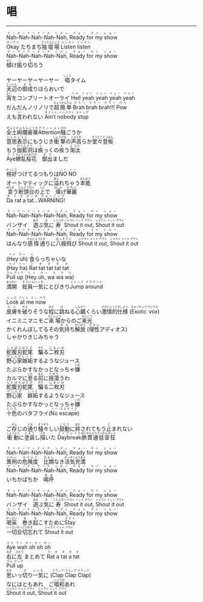# 唱
---
<lyric>
<ruby>Nah-Nah-Nah-Nah-Nah, Ready for my show<rt>ナーナーナーナーナ レディ フォー マイ ショー</rt></ruby><br/>
<ruby>Okay<rt>オーケイ</rt></ruby> たちまち<ruby>独壇場<rt>どくだんじょう</rt></ruby> <ruby>Listen listen<rt>リッスン リッスン</rt></ruby><br/>
<ruby>Nah-Nah-Nah-Nah-Nah, Ready for my show<rt>ナーナーナーナーナ レディ フォー マイ ショー</rt></ruby><br/>
<ruby>傾<rt>かぶ</rt></ruby>け<ruby>振<rt>ふ</rt></ruby>り<ruby>切<rt>き</rt></ruby>ろう<br/>
<br/>
ヤーヤーヤーヤーヤー　<ruby>唱<rt>しょう</rt></ruby>タイム<br/>
<ruby>天辺<rt>てっぺん</rt></ruby>の<ruby>御成<rt>おな</rt></ruby>りほらおいで<br/>
<ruby>宵<rt>よい</rt></ruby>をコンプリートオーライ <ruby>Hell yeah yeah yeah yeah<rt>ヘル イェー イェー イェー イェー</rt></ruby><br/>
だんだんノリノリで<ruby>超簡単<rt>ちょうかんたん</rt></ruby> <ruby>Brah brah brah!!! Pow<rt>ブラー ブラー ブラー パゥ</rt></ruby><br/>
えも<ruby>言<rt>い</rt></ruby>われない <ruby>Ain’t nobody stop<rt>エイント ノーバディ ストップ</rt></ruby><br/>
<br/>
<ruby>全土絢爛豪華<rt>ぜんどけんらんごうか</rt></ruby><ruby>Attention<rt>アテンション</rt></ruby><ruby>騒<rt>さわ</rt></ruby>ごうか<br/>
<ruby>意思表示<rt>いしひょうじ</rt></ruby>にもうじき<ruby>衝撃<rt>しょうげき</rt></ruby>の<ruby>声高<rt>こえたか</rt></ruby>らか<ruby>堂々登板<rt>どうどうとうばん</rt></ruby><br/>
もう<ruby>伽藍洞<rt>がらんどう</rt></ruby>は<ruby>疾<rt>と</rt></ruby>っくの<ruby>疾<rt>と</rt></ruby>う<ruby>淘汰<rt>とうた</rt></ruby><br/>
<ruby>Aye<rt>アイ</rt></ruby><ruby>繚乱桜花<rt>りょうらんおうか</rt></ruby>　<ruby>御出<rt>おで</rt></ruby>ましだ<br/>
<br/>
<ruby>格好<rt>かっこう</rt></ruby>つけてるつもりは<ruby>NO<rt>ノー</rt></ruby> <ruby>NO<rt>ノー</rt></ruby><br/>
オートマティックに<ruby>溢<rt>あふ</rt></ruby>れちゃう<ruby>本能<rt>ほんのう</rt></ruby><br/>
<ruby>宣<rt>のたま</rt></ruby>う<ruby>断頭台<rt>だんとうだい</rt></ruby>の<ruby>上<rt>うえ</rt></ruby>で　<ruby>燥<rt>はしゃ</rt></ruby>げ<ruby>華麗<rt>かれい</rt></ruby><br/>
<ruby>Da rat a tat…WARNING!<rt>ダ ラ タ タッタ ウォーニング</rt></ruby><br/>
<br/>
<ruby>Nah-Nah-Nah-Nah-Nah, Ready for my show<rt>ナーナーナーナーナ レディ フォー マイ ショー</rt></ruby><br/>
バンザイ　<ruby>遊<rt>あそ</rt></ruby>ぶ<ruby>気<rt>き</rt></ruby>に<ruby>寿<rt>ことぶき</rt></ruby> <ruby>Shout it out<rt>シャウト イット アウト</rt></ruby>, <ruby>Shout it out<rt>シャウト イット アウト</rt></ruby><br/>
<ruby>Nah-Nah-Nah-Nah-Nah, Ready for my show<rt>ナーナーナーナーナ レディ フォー マイ ショー</rt></ruby><br/>
はんなり<ruby>感情通<rt>かんじょうどお</rt></ruby>りに<ruby>八艘飛<rt>はっそうと</rt></ruby>び <ruby>Shout it out<rt>シャウト イット アウト</rt></ruby>, <ruby>Shout it out<rt>シャウト イット アウト</rt></ruby><br/>
<br/>
(<ruby>Hey uh<rt>ヘイ ウー</rt></ruby>) <ruby>食<rt>く</rt></ruby>らっちゃいな<br/>
(<ruby>Hay ha<rt>ヘイ ハー</rt></ruby>) <ruby>Rat tat tat tat tat<rt>ラ タ タ タ タ</rt></ruby><br/>
<ruby>Pull up<rt>プル アップ</rt></ruby> (<ruby>Hey uh, wa wa wa<rt>ヘイ ウー ワ ワ ワ</rt></ruby>)<br/>
<ruby>満開<rt>まんかい</rt></ruby>　<ruby>総員一気<rt>そういんいっき</rt></ruby>にとびきり<ruby>Jump around<rt>ジャンプ アラウンド</rt></ruby><br/>
<br/>
<ruby>Look at me now<rt>ルック アット ミー ナウ</rt></ruby><br/>
<ruby>皮膚<rt>ひふ</rt></ruby>を<ruby>破<rt>やぶ</rt></ruby>りそうな<ruby>程<rt>ほど</rt></ruby>に<ruby>跳<rt>は</rt></ruby>ねる<ruby>心臓<rt>しんぞう</rt></ruby>くらい<ruby>激情的仕様<rt>げきじょうてきしよう</rt></ruby> (<ruby>Exotic vox<rt>エキゾチック ヴァクス</rt></ruby>)<br/>
イニミニマニモご<ruby>来場<rt>らいじょう</rt></ruby>からのご<ruby>来光<rt>らいこう</rt></ruby><br/>
かくれんぼしてるその<ruby>気持<rt>きも</rt></ruby>ち<ruby>解放<rt>かいほう</rt></ruby> (<ruby>理性<rt>りせい</rt></ruby>アディオス)<br/>
しゃかりきじみちゃう<br/>
<br/>
<ruby>蛇腹刃蛇尾<rt>じゃばらばだび</rt></ruby>　<ruby>騙<rt>かた</rt></ruby>る<ruby>二枚刃<rt>にまいば</rt></ruby><br/>
<ruby>野心家嫉妬<rt>やしんかしっと</rt></ruby>するようなジュース<br/>
たぶらかすなかっとなっちゃ<ruby>嫌<rt>いや</rt></ruby><br/>
カルマに<ruby>至<rt>いた</rt></ruby>る<ruby>前<rt>まえ</rt></ruby>に<ruby>揺蕩<rt>たゆた</rt></ruby>うわ<br/>
<ruby>蛇腹刃蛇尾<rt>じゃばらばだび</rt></ruby>　<ruby>騙<rt>かた</rt></ruby>る<ruby>二枚刃<rt>にまいば</rt></ruby><br/>
<ruby>野心家<rt>やしんか</rt></ruby>　<ruby>嫉妬<rt>しっと</rt></ruby>するようなジュース<br/>
たぶらかすなかっとなっちゃ<ruby>嫌<rt>いや</rt></ruby><br/>
<ruby>十色<rt>といろ</rt></ruby>のバタフライ(<ruby>No escape<rt>ノー エスケイプ</rt></ruby>)<br/>
<br/>
ご<ruby>存<rt>ぞん</rt></ruby>じの<ruby>通<rt>とお</rt></ruby>り<ruby>騒々<rt>そうぞう</rt></ruby>しい<ruby>鼓動<rt>こどう</rt></ruby>に<ruby>絆<rt>ほだ</rt></ruby>されてもう<ruby>止<rt>と</rt></ruby>まれない<br/>
<ruby>衝動<rt>しょうどう</rt></ruby>に<ruby>塗装<rt>とそう</rt></ruby>し<ruby>描<rt>えが</rt></ruby>いた <ruby>Daybreak<rt>デイブレイク</rt></ruby><ruby>肺貫通低音狂<rt>はいかんつうていおんきょう</rt></ruby><br/>
<br/>
<ruby>Nah-Nah-Nah-Nah-Nah, Ready for my show<rt>ナーナーナーナーナ レディ フォー マイ ショー</rt></ruby><br/>
<ruby>異例<rt>いれい</rt></ruby>の<ruby>危険度<rt>きけんど</rt></ruby>　<ruby>比類<rt>ひるい</rt></ruby>なき<ruby>活気充満<rt>かっきじゅうまん</rt></ruby><br/>
<ruby>Nah-Nah-Nah-Nah-Nah, Ready for my show<rt>ナーナーナーナーナ レディ フォー マイ ショー</rt></ruby><br/>
いちかばちか　<ruby>鳴呼<rt>ああ</rt></ruby><br/>
<br/>
<ruby>Nah-Nah-Nah-Nah-Nah, Ready for my show<rt>ナーナーナーナーナ レディ フォー マイ ショー</rt></ruby><br/>
バンザイ　<ruby>遊<rt>あそ</rt></ruby>ぶ<ruby>気<rt>き</rt></ruby>に<ruby>寿<rt>ことぶき</rt></ruby> <ruby>Shout it out<rt>シャウト イット アウト</rt></ruby>, <ruby>Shout it out<rt>シャウト イット アウト</rt></ruby><br/>
<ruby>Nah-Nah-Nah-Nah-Nah, Ready for my show<rt>ナーナーナーナーナ レディ フォー マイ ショー</rt></ruby><br/>
<ruby>喝采<rt>かっさい</rt></ruby>　<ruby>巻<rt>ま</rt></ruby>き<ruby>起<rt>お</rt></ruby>こすために<ruby>Stay<rt>ステイ</rt></ruby><br/>
<ruby>一切合切忘<rt>いっさいがっさいわす</rt></ruby>れて <ruby>Shout it out<rt>シャウト イット アウト</rt></ruby><br/>
<br/>
<ruby>Aye wah oh oh oh<rt>エイ ワー オー オー オー</rt></ruby><br/>
<ruby>右<rt>みぎ</rt></ruby>に<ruby>左<rt>ひだり</rt></ruby> まとめて <ruby>Rat a tat a tat<rt>ラ タ タ タ タ</rt></ruby><br/>
<ruby>Pull up<rt>プル アップ</rt></ruby><br/>
<ruby>思<rt>おも</rt></ruby>いっ<ruby>切<rt>き</rt></ruby>り<ruby>一気<rt>いっき</rt></ruby>に (<ruby>Clap Clap Clap<rt>クラップ クラップ クラップ</rt></ruby>)<br/>
なにはともあれ　ご<ruby>唱和<rt>しょうわ</rt></ruby>あれ<br/>
<ruby>Shout it out<rt>シャウト イット アウト</rt></ruby>, <ruby>Shout it out<rt>シャウト イット アウト</rt></ruby>
</lyric>
